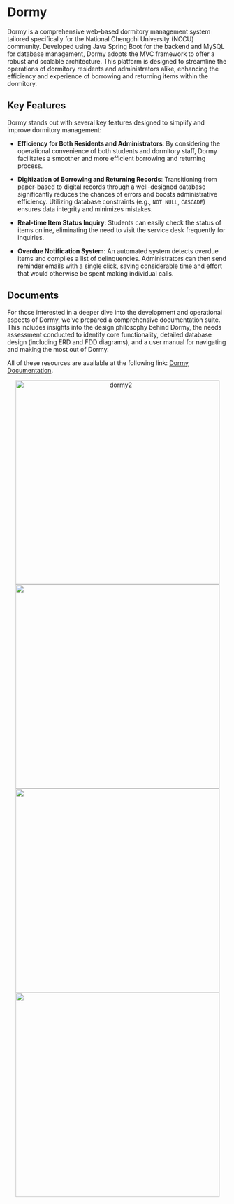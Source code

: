 
# Dormy
Dormy is a comprehensive web-based dormitory management system tailored specifically for the National Chengchi University (NCCU) community. Developed using Java Spring Boot for the backend and MySQL for database management, Dormy adopts the MVC framework to offer a robust and scalable architecture. This platform is designed to streamline the operations of dormitory residents and administrators alike, enhancing the efficiency and experience of borrowing and returning items within the dormitory.

## Key Features

Dormy stands out with several key features designed to simplify and improve dormitory management:

- **Efficiency for Both Residents and Administrators**: By considering the operational convenience of both students and dormitory staff, Dormy facilitates a smoother and more efficient borrowing and returning process.

- **Digitization of Borrowing and Returning Records**: Transitioning from paper-based to digital records through a well-designed database significantly reduces the chances of errors and boosts administrative efficiency. Utilizing database constraints (e.g., `NOT NULL`, `CASCADE`) ensures data integrity and minimizes mistakes.

- **Real-time Item Status Inquiry**: Students can easily check the status of items online, eliminating the need to visit the service desk frequently for inquiries.

- **Overdue Notification System**: An automated system detects overdue items and compiles a list of delinquencies. Administrators can then send reminder emails with a single click, saving considerable time and effort that would otherwise be spent making individual calls.

## Documents

For those interested in a deeper dive into the development and operational aspects of Dormy, we've prepared a comprehensive documentation suite. This includes insights into the design philosophy behind Dormy, the needs assessment conducted to identify core functionality, detailed database design (including ERD and FDD diagrams), and a user manual for navigating and making the most out of Dormy.

All of these resources are available at the following link: [Dormy Documentation](https://drive.google.com/drive/u/0/folders/1ASy18fVCJC0gxjfKXX9ntBfiWMY37m_y).

<div align="center">
  <img width="467" alt="dormy2" src="https://github.com/Esther125/db-final-project/assets/82760846/3e6d5e30-97c0-471a-8069-4476a7d27efd">
  <img width="467" src="https://github.com/user-attachments/assets/cd0b57db-e3f5-4af4-844b-eba18638cca8">  
  <img width="467" src="https://github.com/user-attachments/assets/753a027c-b58c-4abc-b67d-e4044da8c888"> 
  <img width="467" src="https://github.com/user-attachments/assets/23155f53-8399-442e-80b9-1c5de2fec60d">   
</div>

